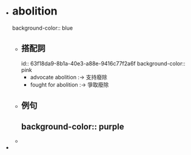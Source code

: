 - # abolition
  background-color:: blue
	- ## 搭配詞
	  id:: 63f18da9-8b1a-40e3-a88e-9416c77f2a6f
	  background-color:: pink
		- advocate abolition :-> 支持廢除
		- fought for abolition :-> 爭取廢除
	- ## 例句
	  background-color:: purple
		-
	-
-